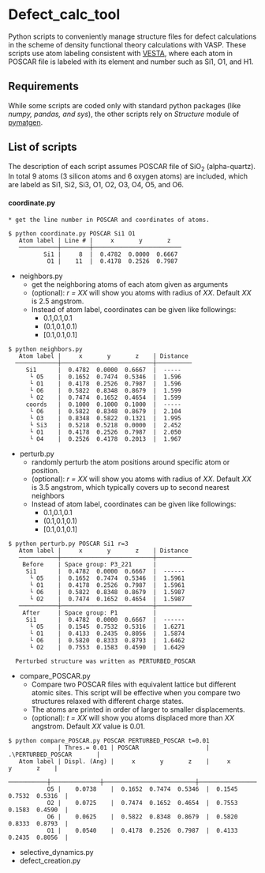 # Defect_calc_tool

Python scripts to conveniently manage structure files for defect calculations in the scheme of density functional theory calculations with VASP. These scripts use atom labeling consistent with [VESTA](https://jp-minerals.org/vesta/en/), where each atom in POSCAR file is labeled with its element and number such as Si1, O1, and H1.

## Requirements
While some scripts are coded only with standard python packages (like *numpy, pandas, and sys*), the other scripts rely on *Structure* module of [pymatgen](https://pymatgen.org/).

## List of scripts
The description of each script assumes POSCAR file of SiO<sub>2</sub> (alpha-quartz). In total 9 atoms (3 silicon atoms and 6 oxygen atoms) are included, which are labeld as Si1, Si2, Si3, O1, O2, O3, O4, O5, and O6.


#### coordinate.py
	* get the line number in POSCAR and coordinates of atoms.

```
$ python coordinate.py POSCAR Si1 O1
   Atom label | Line # |     x       y       z
   ───────────┼────────┼─────────────────────────
          Si1 |     8  |  0.4782  0.0000  0.6667
           O1 |    11  |  0.4178  0.2526  0.7987
```


* neighbors.py
	* get the neighboring atoms of each atom given as arguments
	* (optional): *r = XX* will show you atoms with radius of *XX*. Default *XX* is 2.5 angstrom.
	* Instead of atom label, coordinates can be given like followings:
		* 0.1,0.1,0.1
		* (0.1,0.1,0.1)
		* [0.1,0.1,0.1]

```
$ python neighbors.py
   Atom label |     x       y       z    | Distance
  ────────────┼──────────────────────────┼──────────
     Si1      |  0.4782  0.0000  0.6667  |  -----
      └ O5    |  0.1652  0.7474  0.5346  |  1.596
      └ O1    |  0.4178  0.2526  0.7987  |  1.596
      └ O6    |  0.5822  0.8348  0.8679  |  1.599
      └ O2    |  0.7474  0.1652  0.4654  |  1.599
     coords   |  0.1000  0.1000  0.1000  |  -----
      └ O6    |  0.5822  0.8348  0.8679  |  2.104
      └ O3    |  0.8348  0.5822  0.1321  |  1.995
      └ Si3   |  0.5218  0.5218  0.0000  |  2.452
      └ O1    |  0.4178  0.2526  0.7987  |  2.050
      └ O4    |  0.2526  0.4178  0.2013  |  1.967
```


* perturb.py
	* randomly perturb the atom positions around specific atom or position.
	* (optional): *r = XX* will show you atoms with radius of *XX*. Default *XX* is 3.5 angstrom, which typically covers up to second nearest neighbors
	* Instead of atom label, coordinates can be given like followings:
		* 0.1,0.1,0.1
		* (0.1,0.1,0.1)
		* [0.1,0.1,0.1]

```
$ python perturb.py POSCAR Si1 r=3
   Atom label |     x       y       z    | Distance
   ───────────┼──────────────────────────┼──────────
    Before    | Space group: P3_221      |
     Si1      |  0.4782  0.0000  0.6667  |  ------
      └ O5    |  0.1652  0.7474  0.5346  |  1.5961
      └ O1    |  0.4178  0.2526  0.7987  |  1.5961
      └ O6    |  0.5822  0.8348  0.8679  |  1.5987
      └ O2    |  0.7474  0.1652  0.4654  |  1.5987
   ───────────┼──────────────────────────┼──────────
    After     | Space group: P1          |
     Si1      |  0.4782  0.0000  0.6667  |  ------
      └ O5    |  0.1545  0.7532  0.5316  |  1.6271
      └ O1    |  0.4133  0.2435  0.8056  |  1.5874
      └ O6    |  0.5820  0.8333  0.8793  |  1.6462
      └ O2    |  0.7553  0.1583  0.4590  |  1.6429

  Perturbed structure was written as PERTURBED_POSCAR
```


* compare_POSCAR.py
	* Compare two POSCAR files with equivalent lattice but different atomic sites. This script will be effective when you compare two structures relaxed with different charge states.
	* The atoms are printed in order of larger to smaller displacements.
	* (optional): *t = XX* will show you atoms displaced more than *XX* angstrom. Default *XX* value is 0.01.

```
$ python compare_POSCAR.py POSCAR PERTURBED_POSCAR t=0.01
              | Thres.= 0.01 | POSCAR                   | .\PERTURBED_POSCAR       |
   Atom label | Displ. (Ang) |     x       y       z    |     x       y       z    |
   ───────────┼──────────────┼──────────────────────────┼──────────────────────────┤
           O5 |    0.0738    |  0.1652  0.7474  0.5346  |  0.1545  0.7532  0.5316  |
           O2 |    0.0725    |  0.7474  0.1652  0.4654  |  0.7553  0.1583  0.4590  |
           O6 |    0.0625    |  0.5822  0.8348  0.8679  |  0.5820  0.8333  0.8793  |
           O1 |    0.0540    |  0.4178  0.2526  0.7987  |  0.4133  0.2435  0.8056  |
```


* selective_dynamics.py
* defect_creation.py